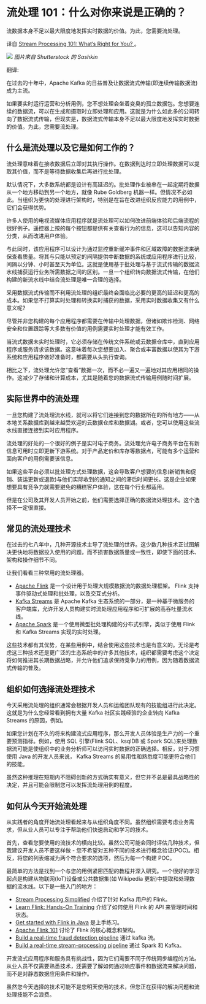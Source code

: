 # 流处理 101：什么对你来说是正确的？

流数据本身不足以最大限度地发挥实时数据的价值。为此，您需要流处理。

译自 [Stream Processing 101: What’s Right for You? ](https://thenewstack.io/stream-processing-101-whats-right-for-you/)。

![](https://cdn.thenewstack.io/media/2023/09/6d4a1a94-data-streams-1024x671.jpg)
*图片来自 Shutterstock 的 Sashkin*

翻译:

在过去的十年中，Apache Kafka 的日益普及让数据流式传输(即连续传输数据流)成为主流。

如果要实时运行运营和分析用例，您不想处理会坐着变臭的孤立数据包。您想要连续的数据流，可以在生成和摄取时立即处理和应用。这就是为什么如此多的公司转向了数据流式传输，但现实是，数据流式传输本身不足以最大限度地发挥实时数据的价值。为此，您需要流处理。

## 什么是流处理以及它是如何工作的？

流处理意味着在接收数据后立即对其执行操作。在数据到达时立即处理数据可以提取其价值，而不是等待数据收集后再进行批处理。

默认情况下，大多数系统都是设计有高延迟的。批处理作业被串在一起定期将数据从一个地方移动到另一个地方，就像 Rube Goldberg 机器一样。但情况不必如此。当组织为更快的处理进行架构时，特别是在旨在改进组织反应能力的用例中，它们会获得优势。

许多人使用的电视流媒体应用程序就是流处理可以如何改进前端体验和后端流程的很好例子。遥控器上按的每个按钮都提供有关查看行为的信息，这可以告知内容的分类，从而改进用户体验。

与此同时，该应用程序可以设计为通过监控重新缓冲事件和区域故障的数据流来确保查看质量。将其与只能以预定的间隔提供中断数据的系统或应用程序进行比较，间隔以分钟、小时甚至天为单位。这就是使用基于批处理与基于流式传输的数据流水线捕获运行业务所需数据之间的区别。一旦一个组织转向数据流式传输，在他们构建的新流水线中结合流处理是唯一合理的选择。

采用数据流式传输而不利用流处理的组织最终会面临比必要的更高的延迟和更高的成本。如果您不打算实时处理和转换实时捕获的数据，采用实时数据收集又有什么意义呢?

尽管并非您构建的每个应用程序都需要在传输中处理数据，但诸如欺诈检测、网络安全和位置跟踪等大多数有价值的用例需要实时处理才能有效工作。

当流式数据未实时处理时，它必须存储在传统文件系统或云数据仓库中，直到应用程序或服务请求该数据。这意味着每次您想要加入、聚合或丰富数据以使其为下游系统和应用程序做好准备时，都需要从头执行查询。

相比之下，流处理允许您“查看”数据一次，而不必一遍又一遍地对其应用相同的操作。这减少了存储和计算成本，尤其是随着您的数据流式传输用例随时间扩展。

## 实际世界中的流处理

一旦您构建了流处理流水线，就可以将它们连接到您的数据所在的所有地方——从本地关系数据库到越来越受欢迎的云数据仓库和数据湖。或者，您可以使用这些流水线直接连接到实时应用程序。

流处理的好处的一个很好的例子是实时电子商务。流处理允许电子商务平台在有新信息可用时立即更新下游系统。对于产品定价和库存等数据点，可能有多个运营和面向客户的用例需要该信息。

如果这些平台必须以批处理方式处理数据，这会导致客户想要的信息(新销售和促销、装运更新或退款)与他们实际收到的通知之间的滞后时间更长。这是企业如果想要具有竞争力就需要避免的糟糕客户体验，这在每个行业都适用。

但是在公司及其开发人员开始之前，他们需要选择正确的数据流处理技术。这个选择不一定很直接。

## 常见的流处理技术

在过去的七八年中，几种开源技术主导了流处理的世界。这少数几种技术正试图解决更快地将数据投入使用的问题，而不损害数据质量或一致性，即使下面的技术、架构和操作细节不同。

让我们看看三种常用的流处理器。

- [Apache Flink](https://developer.confluent.io/courses/apache-flink/intro/) 是一个设计用于处理大规模数据流的数据处理框架。 Flink 支持事件驱动式处理和批处理，以及交互式分析。
- [Kafka Streams](https://kafka.apache.org/documentation/streams/) 是 Apache Kafka 生态系统的一部分，是一种基于微服务的客户端库，允许开发人员构建实时流处理应用程序和可扩展的高吞吐量流水线。
- [Apache Spark](https://spark.apache.org/) 是一个使用微型批处理构建的分布式引擎，类似于使用 Flink 和 Kafka Streams 实现的实时处理。

这些技术都有其优势，在某些用例中，结合使用这些技术也是有意义的。无论是考虑这三种技术还是更广泛的生态系统中的许多其他技术，组织都需要考虑这个决定将如何推进其长期数据战略，并允许他们追求保持竞争力的用例，因为随着数据流式传输的普及。

## 组织如何选择流处理技术

今天采用流处理的组织通常会根据开发人员和运维团队现有的技能组进行此决定。这就是为什么您经常看到拥有大量 Kafka 社区实践经验的企业转向 Kafka Streams 的原因，例如。

如果您计划在不久的将来构建流式应用程序，那么开发人员体验是生产力的一个重要预测指标。例如，使用 SQL 引擎(Flink SQL、ksqlDB 或 Spark SQL)来处理数据流可能是使组织中的业务分析师可以访问实时数据的正确选择。相反，对于习惯使用 Java 的开发人员来说， Kafka Streams 的易用性和熟悉度可能更符合他们的技能。

虽然这种推理在短期内不阻碍创新的方式确实有意义，但它并不总是最具战略性的决定，并且可能会限制您可以发挥流处理用例的程度。

## 如何从今天开始流处理

从实践者的角度开始流处理看起来与从组织角度不同。虽然组织需要考虑业务需求，但从业人员可以专注于帮助他们快速启动和学习的技术。

首先，查看您要使用的流技术的横向比较。虽然公司可能会同时评估几种技术，但我建议开发人员不要这样做 - 您不希望对五种不同的技术进行概念验证(POC)。相反，将您的列表缩减为两个符合要求的选项，然后为每一个构建 POC。

最简单的方法是找到一个与您的用例紧密匹配的教程并深入研究。一个很好的学习起点是构建从物联网(IoT)设备或公共数据集(如 Wikipedia 更新)中提取和处理数据的流水线。以下是一些入门的地方：

- [Stream Processing Simplified](https://www.confluent.io/blog/apache-flink-for-stream-processing/) 介绍了针对 Kafka 用户的 Flink。
- [Learn Flink: Hands-On Training](https://nightlies.apache.org/flink/flink-docs-stable/docs/learn-flink/overview/) 介绍了如何使用 Flink 的 API 来管理时间和状态。
- [Get started with Flink in Java](https://developer.confluent.io/courses/flink-java/get-started-exercise/) 是上手练习。
- [Apache Flink 101](https://developer.confluent.io/courses/apache-flink/intro/) 讨论了 Flink 的核心概念和架构。
- [Build a real-time fraud detection pipeline](https://towardsdatascience.com/how-to-build-a-real-time-fraud-detection-pipeline-using-faust-and-mlflow-24e787dd51fa) 通过 kafka 流。
- [Build a real-time stream-processing pipeline](https://opcitotechnologies.medium.com/building-a-real-time-data-pipeline-using-spark-streaming-and-kafka-a603495c4213) 通过 Spark 和 Kafka。

开发流式应用程序和服务具有挑战性，因为它们需要不同于传统同步编程的方法。从业人员不仅需要熟悉技术，还需要了解如何通过响应事件和数据流来解决问题，而不是对静态数据应用条件和操作。

虽然您今天选择的技术可能不是您明天使用的技术，但您正在获得的解决问题和流处理技能不会浪费。
